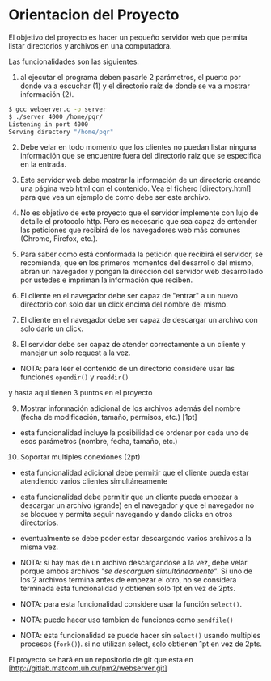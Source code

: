 Orientacion del Proyecto
========================

El objetivo del proyecto es hacer un pequeño servidor web que permita listar directorios y archivos en una computadora.

Las funcionalidades son las siguientes:

1. al ejecutar el programa deben pasarle 2 parámetros, el puerto por donde va a escuchar (1) y el directorio raíz de donde se va a mostrar información (2). 

~~~bash
$ gcc webserver.c -o server
$ ./server 4000 /home/pqr/
Listening in port 4000
Serving directory "/home/pqr"
~~~

2. Debe velar en todo momento que los clientes no puedan listar ninguna información que se encuentre fuera del directorio raiz que se especifica en la entrada.

3. Este servidor web debe mostrar la información de un directorio creando una página web html con el contenido. Vea el fichero [directory.html] para que vea un ejemplo de como debe ser este archivo.

4. No es objetivo de este proyecto que el servidor implemente con lujo de detalle el protocolo http. Pero es necesario que sea capaz de entender las peticiones que recibirá de los navegadores web más comunes (Chrome, Firefox, etc.).

5. Para saber como está conformada la petición que recibirá el servidor, se recomienda, que en los primeros momentos del desarrollo del mismo, abran un navegador y pongan la dirección del servidor web desarrollado por ustedes e impriman la información que reciben.

6. El cliente en el navegador debe ser capaz de "entrar" a un nuevo directorio con solo dar un click encima del nombre del mismo.

7. El cliente en el navegador debe ser capaz de descargar un archivo con solo darle un click.

8. El servidor debe ser capaz de atender correctamente a un cliente y manejar un solo request a la vez.  

* NOTA: para leer el contenido de un directorio considere usar las funciones `opendir()` y `readdir()`

y hasta aqui tienen 3 puntos en el proyecto

9. Mostrar información adicional de los archivos además del nombre (fecha de modificación, tamaño, permisos, etc.) [1pt] 

* esta funcionalidad incluye la posibilidad de ordenar por cada uno de esos parámetros (nombre, fecha, tamaño, etc.)

10. Soportar multiples conexiones  (2pt)

* esta funcionalidad adicional debe permitir que el cliente pueda estar atendiendo varios clientes simultáneamente

* esta funcionalidad debe permitir que un cliente pueda empezar a descargar un archivo (grande) en el navegador y que el navegador no se bloquee y permita seguir navegando y dando clicks en otros directorios.

* eventualmente se debe poder estar descargando varios archivos a la misma vez. 

* NOTA: si hay mas de un archivo descargandose a la vez, debe velar porque ambos archivos *"se descarguen simultáneamente"*. Si uno de los 2 archivos termina antes de empezar el otro, no se considera terminada esta funcionalidad y obtienen solo 1pt en vez de 2pts.

* NOTA: para esta funcionalidad considere usar la función `select()`.

* NOTA: puede hacer uso tambien de funciones como `sendfile()` 

* NOTA: esta funcionalidad se puede hacer sin `select()` usando multiples procesos (`fork()`). si no utilizan select, solo obtienen 1pt en vez de 2pts.

El proyecto se hará en un repositorio de git que esta en 
[http://gitlab.matcom.uh.cu/pm2/webserver.git]

